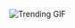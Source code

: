 
<!-- GIF_SECTION -->
![Trending GIF](https://media2.giphy.com/media/v1.Y2lkPThiYjIxNzcyb201czNqOWlodnlhdzhidWZ3cWljNHYzNThxaDhleHBjNTkwMzN5byZlcD12MV9naWZzX3NlYXJjaCZjdD1n/KwMYzlxpfL3OZikB2Q/giphy.gif)
<!-- END_GIF_SECTION -->

